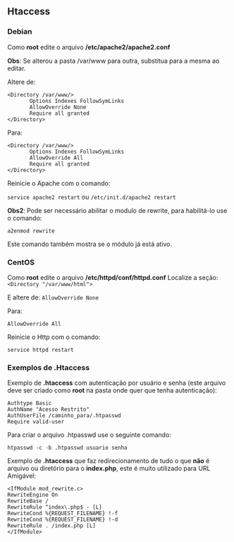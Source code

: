 ## Htaccess

### Debian
Como **root** edite o arquivo **/etc/apache2/apache2.conf**

**Obs**: Se alterou a pasta /var/www para outra, substitua para a mesma ao editar.

Altere de:

```
<Directory /var/www/>
       Options Indexes FollowSymLinks
       AllowOverride None
       Require all granted
</Directory>
```

Para:
```
<Directory /var/www/>
       Options Indexes FollowSymLinks
       AllowOverride All
       Require all granted
</Directory>
```

Reinicie o Apache com o comando:

`service apache2 restart`
ou
`/etc/init.d/apache2 restart`

**Obs2**: Pode ser necessário abilitar o modulo de rewrite, para habilitá-lo use o comando:

`a2enmod rewrite`

Este comando também mostra se o módulo já está ativo.

### CentOS

Como **root** edite o arquivo **/etc/httpd/conf/httpd.conf**
Localize a seção: `<Directory "/var/www/html">`

E altere de:
`AllowOverride None`

Para:

`AllowOverride All`

Reinicie o Http com o comando:

`service httpd restart`

### Exemplos de .Htaccess

Exemplo de **.htaccess** com autenticação por usuário e senha (este arquivo deve ser criado como **root** na pasta onde quer que tenha autenticação):
```
Authtype Basic
AuthName "Acesso Restrito"
AuthUserFile /caminho_para/.htpasswd
Require valid-user
```

Para criar o arquivo .htpasswd use o seguinte comando:

`htpasswd -c -b .htpasswd usuario senha`

Exemplo de **.htaccess** que faz redirecionamento de tudo o que **não** é arquivo ou diretório para o **index.php**, este é muito utilizado para URL Amigável:
```
<IfModule mod_rewrite.c>
RewriteEngine On
RewriteBase /
RewriteRule ^index\.php$ - [L]
RewriteCond %{REQUEST_FILENAME} !-f
RewriteCond %{REQUEST_FILENAME} !-d
RewriteRule . /index.php [L]
</IfModule>
```
